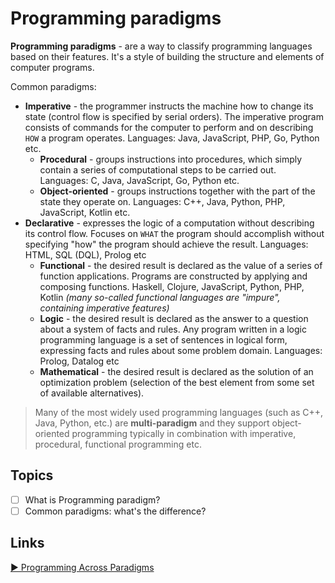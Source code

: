 # Programming paradigms
**Programming paradigms** - are a way to classify programming languages based on their features. It's a style of building the structure and elements of computer programs.

Common paradigms:
* **Imperative** - the programmer instructs the machine how to change its state (control flow is specified by serial orders). The imperative program consists of commands for the computer to perform and on describing `HOW` a program operates. Languages: Java, JavaScript, PHP, Go, Python etc.
	* **Procedural** - groups instructions into procedures, which simply contain a series of computational steps to be carried out. Languages: C, Java, JavaScript, Go, Python etc.
	* **Object-oriented** - groups instructions together with the part of the state they operate on. Languages: C++, Java, Python, PHP, JavaScript, Kotlin etc.
* **Declarative** - expresses the logic of a computation without describing its control flow. Focuses on `WHAT` the program should accomplish without specifying "how" the program should achieve the result. Languages: HTML, SQL (DQL), Prolog etc
	* **Functional** - the desired result is declared as the value of a series of function applications. Programs are constructed by applying and composing functions. Haskell, Clojure, JavaScript, Python, PHP, Kotlin *(many so-called functional languages are "impure", containing imperative features)*
	* **Logic** - the desired result is declared as the answer to a question about a system of facts and rules. Any program written in a logic programming language is a set of sentences in logical form, expressing facts and rules about some problem domain. Languages: Prolog, Datalog etc
	* **Mathematical** - the desired result is declared as the solution of an optimization problem (selection of the best element from some set of available alternatives).

> Many of the most widely used programming languages (such as C++, Java, Python, etc.) are **multi-paradigm** and they support object-oriented programming typically in combination with imperative, procedural, functional programming etc.

## Topics
- [ ] What is Programming paradigm?
- [ ] Common paradigms: what's the difference?

## Links
[▶︎ Programming Across Paradigms](https://www.youtube.com/watch?v=Pg3UeB-5FdA)
